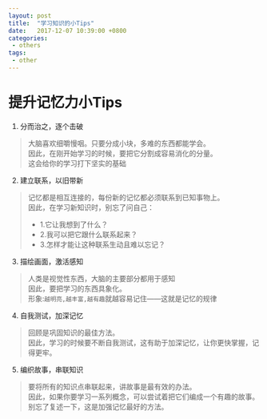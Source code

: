 ```yaml
---
layout: post
title:  "学习知识的小Tips"
date:   2017-12-07 10:39:00 +0800
categories: 
 - others
tags:
 - other
---
```


# 提升记忆力小Tips
1. 分而治之，逐个击破  
> 大脑喜欢细嚼慢咽。只要分成小块，多难的东西都能学会。  
> 因此，在刚开始学习的时候，要把它分割成容易消化的分量。  
> 这会给你的学习打下坚实的基础

2. 建立联系，以旧带新 
> 记忆都是相互连接的，每份新的记忆都必须联系到已知事物上。  
> 因此，在学习新知识时，别忘了问自己：  
> - 1.它让我想到了什么？  
> - 2.我可以把它跟什么联系起来？  
> - 3.怎样才能让这种联系生动且难以忘记？

3. 描绘画面，激活感知
> 人类是视觉性东西，大脑的主要部分都用于感知  
> 因此，要把学习的东西具象化。  
> 形象:`越明亮,越丰富,越有趣`就越容易记住——这就是记忆的规律

4. 自我测试，加深记忆
> 回顾是巩固知识的最佳方法。  
> 因此，学习的时候要不断自我测试，这有助于加深记忆，让你更快掌握，记得更牢。

5. 编织故事，串联知识
> 要将所有的知识点串联起来，讲故事是最有效的办法。  
> 因此，如果你要学习一系列概念，可以尝试着把它们编成一个有趣的故事。  
> 别忘了复述一下，这是加强记忆最好的方法。

